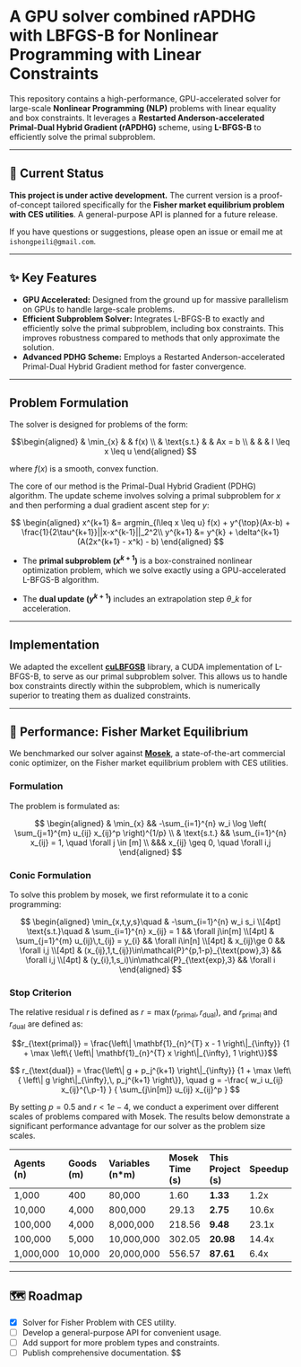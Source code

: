 
#  A GPU solver combined rAPDHG with LBFGS-B for Nonlinear Programming with Linear Constraints

[](https://www.google.com/search?q=) [](https://www.google.com/search?q=/LICENSE)

This repository contains a high-performance, GPU-accelerated solver for large-scale **Nonlinear Programming (NLP)** problems with linear equality and box constraints. It leverages a **Restarted Anderson-accelerated Primal-Dual Hybrid Gradient (rAPDHG)** scheme, using **L-BFGS-B** to efficiently solve the primal subproblem.

-----

## 🚧 Current Status

**This project is under active development.** The current version is a proof-of-concept tailored specifically for the **Fisher market equilibrium problem with CES utilities**. A general-purpose API is planned for a future release.

If you have questions or suggestions, please open an issue or email me at `ishongpeili@gmail.com`.

-----

## ✨ Key Features

  * **GPU Accelerated:** Designed from the ground up for massive parallelism on GPUs to handle large-scale problems.
  * **Efficient Subproblem Solver:** Integrates L-BFGS-B to exactly and efficiently solve the primal subproblem, including box constraints. This improves robustness compared to methods that only approximate the solution.
  * **Advanced PDHG Scheme:** Employs a Restarted Anderson-accelerated Primal-Dual Hybrid Gradient method for faster convergence.

-----

## Problem Formulation

The solver is designed for problems of the form:

$$\begin{aligned}
& \min_{x} & & f(x) \\
& \text{s.t.} & & Ax = b \\
& & & l \leq x \leq u
\end{aligned}
$$

where $f(x)$ is a smooth, convex function.

The core of our method is the Primal-Dual Hybrid Gradient (PDHG) algorithm. The update scheme involves solving a primal subproblem for $x$ and then performing a dual gradient ascent step for $y$:

$$
\begin{aligned}
x^{k+1} &= argmin_{l\leq x \leq u} f(x) + y^{\top}(Ax-b) + \frac{1}{2\tau^{k+1}}||x-x^{k-1}||_2^2\\
y^{k+1} &= y^{k} + \delta^{k+1}(A(2x^{k+1} - x^k) - b)
\end{aligned}
$$

- The **primal subproblem ($x^{k+1}$)** is a box-constrained nonlinear optimization problem, which we solve exactly using a GPU-accelerated L-BFGS-B algorithm.

- The **dual update ($y^{k+1}$)** includes an extrapolation step $\theta\_k$ for acceleration.

-----

## Implementation

We adapted the excellent [**cuLBFGSB**](https://github.com/raymondyfei/lbfgsb-gpu) library, a CUDA implementation of L-BFGS-B, to serve as our primal subproblem solver. This allows us to handle box constraints directly within the subproblem, which is numerically superior to treating them as dualized constraints.

-----

## 🚀 Performance: Fisher Market Equilibrium

We benchmarked our solver against [**Mosek**](https://www.mosek.com/), a state-of-the-art commercial conic optimizer, on the Fisher market equilibrium problem with CES utilities.

### Formulation
The problem is formulated as:

$$
\begin{aligned}
& \min_{x} && -\sum_{i=1}^{n} w_i \log \left( \sum_{j=1}^{m} u_{ij} x_{ij}^p \right)^{1/p} \\
& \text{s.t.} && \sum_{i=1}^{n} x_{ij} = 1, \quad \forall j \in [m] \\
&&& x_{ij} \geq 0, \quad \forall i,j
\end{aligned}
$$

### Conic Formulation 
To solve this problem by mosek, we first reformulate it to a conic programming:

$$
\begin{aligned}
\min_{x,t,y,s}\quad & -\sum_{i=1}^{n} w_i s_i \\[4pt]
\text{s.t.}\quad
& \sum_{i=1}^{n} x_{ij} = 1 && \forall j\in[m] \\[4pt]
& \sum_{j=1}^{m} u_{ij}\,t_{ij} = y_{i} && \forall i\in[n] \\[4pt]
& x_{ij}\ge 0 && \forall i,j \\[4pt]
& (x_{ij},1,t_{ij})\in\mathcal{P}^{p,1-p}_{\text{pow},3} && \forall i,j \\[4pt]
& (y_{i},1,s_i)\in\mathcal{P}_{\text{exp},3} && \forall i
\end{aligned}
$$

### Stop Criterion
The relative residual $r$ is defined as $r= \max(r_{\text{primal}}, r_{\text{dual}})$, and $r_{\text{primal}}$ and $r_{\text{dual}}$ are defined as:

$$r_{\text{primal}} = \frac{\left\| \mathbf{1}_{n}^{T} x - 1 \right\|_{\infty}} {1 + \max \left\{ \left\| \mathbf{1}_{n}^{T} x \right\|_{\infty}, 1 \right\}}$$

$$
r_{\text{dual}} = \frac{\left\| g + p_j^{k+1} \right\|_{\infty}}
       {1 + \max \left\{ \left\| g \right\|_{\infty},\, p_j^{k+1} \right\}}, \quad g = -\frac{ w_i u_{ij} x_{ij}^{\,p-1} }
         { \sum_{j\in[m]} u_{ij} x_{ij}^p }
         $$

By setting $p=0.5$ and $r<1e-4$, we conduct a experiment over different scales of problems compared with Mosek.
The results below demonstrate a significant performance advantage for our solver as the problem size scales.


| Agents (n) | Goods (m) | Variables (n\*m) | Mosek Time (s) | **This Project (s)** | Speedup |
| :--------- | :-------- | :-------------- | :------------- | :------------------- | :------ |
| 1,000      | 400       | 80,000          | 1.60           | **1.33** | 1.2x    |
| 10,000     | 4,000     | 800,000         | 29.13          | **2.75** | 10.6x   |
| 100,000    | 4,000     | 8,000,000       | 218.56         | **9.48** | 23.1x   |
| 100,000    | 5,000     | 10,000,000      | 302.05         | **20.98** | 14.4x   |
| 1,000,000  | 10,000    | 20,000,000      | 556.57         | **87.61** | 6.4x    |

-----

## 🗺️ Roadmap

- [x] Solver for Fisher Problem with CES utility.
- [ ] Develop a general-purpose API for convenient usage.
- [ ] Add support for more problem types and constraints.
- [ ] Publish comprehensive documentation.
$$
